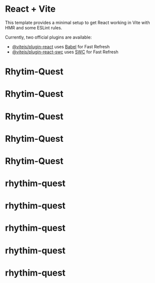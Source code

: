 # React + Vite

This template provides a minimal setup to get React working in Vite with HMR and some ESLint rules.

Currently, two official plugins are available:

- [@vitejs/plugin-react](https://github.com/vitejs/vite-plugin-react/blob/main/packages/plugin-react/README.md) uses [Babel](https://babeljs.io/) for Fast Refresh
- [@vitejs/plugin-react-swc](https://github.com/vitejs/vite-plugin-react-swc) uses [SWC](https://swc.rs/) for Fast Refresh
# Rhytim-Quest
# Rhytim-Quest
# Rhytim-Quest
# Rhytim-Quest
# Rhytim-Quest
# rhythim-quest
# rhythim-quest
# rhythim-quest
# rhythim-quest
# rhythim-quest
